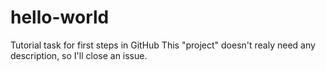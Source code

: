 # hello-world
Tutorial task for first steps in GitHub
This "project" doesn't realy need any description, so I'll close an issue.
